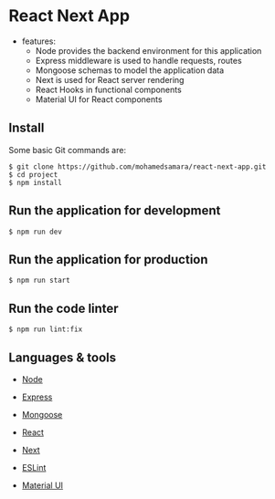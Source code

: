 # React Next App

* features:
  * Node provides the backend environment for this application
  * Express middleware is used to handle requests, routes
  * Mongoose schemas to model the application data
  * Next is used for React server rendering
  * React Hooks in functional components
  * Material UI for React components


## Install

Some basic Git commands are:

```
$ git clone https://github.com/mohamedsamara/react-next-app.git
$ cd project
$ npm install
```  


## Run the application for development

```
$ npm run dev
```

## Run the application for production

```
$ npm run start
```

## Run the code linter

```
$ npm run lint:fix
```

## Languages & tools

- [Node](https://nodejs.org/en/)

- [Express](https://expressjs.com/)

- [Mongoose](https://mongoosejs.com/)

- [React](https://reactjs.org/)

- [Next](https://nextjs.org/)

- [ESLint](https://eslint.org/)

- [Material UI](https://material-ui.com/)


